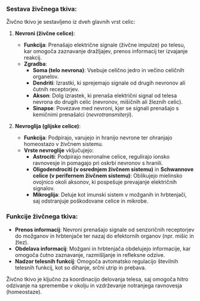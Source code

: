 ### Sestava živčnega tkiva:

Živčno tkivo je sestavljeno iz dveh glavnih vrst celic:

1. **Nevroni (živčne celice)**:
    
    - **Funkcija**: Prenašajo električne signale (živčne impulze) po telesu, kar omogoča zaznavanje dražljajev, prenos informacij ter izvajanje reakcij.
    - **Zgradba**:
        - **Soma (telo nevrona)**: Vsebuje celično jedro in večino celičnih organelov.
        - **Dendriti**: Izrastki, ki sprejemajo signale od drugih nevronov ali čutnih receptorjev.
        - **Akson**: Dolg izrastek, ki prenaša električni signal od telesa nevrona do drugih celic (nevronov, mišičnih ali žleznih celic).
        - **Sinapse**: Povezave med nevroni, kjer se signali prenašajo s kemičnimi prenašalci (_nevrotransmiterji_).
2. **Nevroglija (glijske celice)**:
    
    - **Funkcija**: Podpirajo, varujejo in hranijo nevrone ter ohranjajo homeostazo v živčnem sistemu.
    - **Vrste nevroglije** vključujejo:
        - **Astrociti**: Podpirajo nevronalne celice, regulirajo ionsko ravnovesje in pomagajo pri oskrbi nevronov s hranili.
        - **Oligodendrociti (v osrednjem živčnem sistemu)** in **Schwannove celice (v perifernem živčnem sistemu)**: Oblikujejo mielinsko ovojnico okoli aksonov, ki pospešuje prevajanje električnih signalov.
        - **Mikroglija**: Deluje kot imunski sistem v možganih in hrbtenjači, saj odstranjuje poškodovane celice in mikrobe.

### Funkcije živčnega tkiva:

- **Prenos informacij**: Nevroni prenašajo signale od senzoričnih receptorjev do možganov in hrbtenjače ter nazaj do efektornih organov (npr. mišic in žlez).
- **Obdelava informacij**: Možgani in hrbtenjača obdelujejo informacije, kar omogoča čutno zaznavanje, razmišljanje in refleksne odzive.
- **Nadzor telesnih funkcij**: Omogoča avtomatsko regulacijo številnih telesnih funkcij, kot so dihanje, srčni utrip in prebava.

Živčno tkivo je ključno za koordinacijo delovanja telesa, saj omogoča hitro odzivanje na spremembe v okolju in vzdrževanje notranjega ravnovesja (homeostaze).